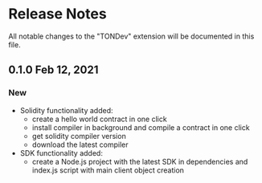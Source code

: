 # Release Notes

All notable changes to the "TONDev" extension will be documented in this file.

## 0.1.0 Feb 12, 2021
### New

- Solidity functionality added: 
  - create a hello world contract in one click
  - install compiler in background and compile a contract in one click
  - get solidity compiler version 
  - download the latest compiler
- SDK functionality added:
  - create a Node.js project with the latest SDK in dependencies and index.js script with main client object creation
